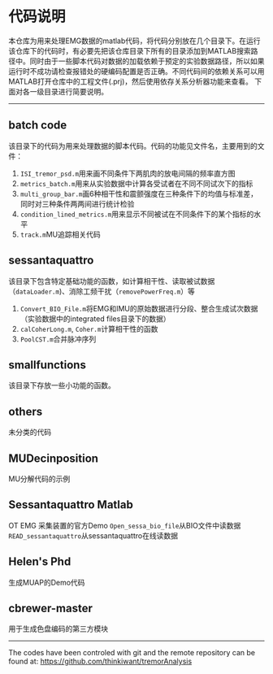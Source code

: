 # 代码说明
本仓库为用来处理EMG数据的matlab代码，将代码分别放在几个目录下。在运行该仓库下的代码时，有必要先把该仓库目录下所有的目录添加到MATLAB搜索路径中。同时由于一些脚本代码对数据的加载依赖于预定的实验数据路径，所以如果运行时不成功请检查报错处的硬编码配置是否正确。不同代码间的依赖关系可以用MATLAB打开仓库中的工程文件(.prj)，然后使用依存关系分析器功能来查看。
下面对各一级目录进行简要说明。

---

## batch code
该目录下的代码为用来处理数据的脚本代码。代码的功能见文件名，主要用到的文件：
1. `ISI_tremor_psd.m`用来画不同条件下两肌肉的放电间隔的频率直方图
2. `metrics_batch.m`用来从实验数据中计算各受试者在不同不同试次下的指标
3. `multi_group_bar.m`画6种相干性和震颤强度在三种条件下的均值与标准差，同时对三种条件两两间进行统计检验
4. `condition_lined_metrics.m`用来显示不同被试在不同条件下的某个指标的水平
5. `track.m`MU追踪相关代码
## sessantaquattro
该目录下包含特定基础功能的函数，如计算相干性、读取被试数据（`dataLoader.m`)、消除工频干扰（`removePowerFreq.m`）等
1. `Convert_BIO_File.m`将EMG和IMU的原始数据进行分段、整合生成试次数据（实验数据中的integrated files目录下的数据）
2. `calCoherLong.m`, `Coher.m`计算相干性的函数
3. `PoolCST.m`合并脉冲序列
## smallfunctions
该目录下存放一些小功能的函数。
## others
未分类的代码
## MUDecinposition
MU分解代码的示例
## Sessantaquattro Matlab
OT EMG 采集装置的官方Demo
`Open_sessa_bio_file`从BIO文件中读数据
`READ_sessantaquattro`从sessantaquattro在线读数据
## Helen's Phd
生成MUAP的Demo代码
## cbrewer-master
用于生成色盘编码的第三方模块

---

The codes have been controled with git and the remote repository can be found at:
https://github.com/thinkiwant/tremorAnalysis
